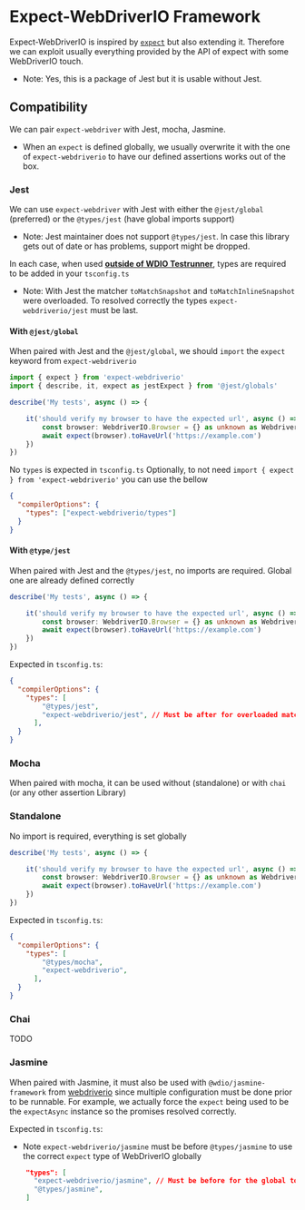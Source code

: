 # Expect-WebDriverIO Framework

Expect-WebDriverIO is inspired by [`expect`](https://www.npmjs.com/package/expect) but also extending it. Therefore we can exploit usually everything provided by the API of expect with some WebDriverIO touch.
  - Note: Yes, this is a package of Jest but it is usable without Jest.

## Compatibility

We can pair `expect-webdriver` with Jest, mocha, Jasmine.
  - When an `expect` is defined globally, we usually overwrite it with the one of `expect-webdriverio` to have our defined assertions works out of the box.

### Jest
We can use `expect-webdriver` with Jest with either the `@jest/global` (preferred) or the `@types/jest` (have global imports support)
  - Note: Jest maintainer does not support `@types/jest`. In case this library gets out of date or has problems, support might be dropped.

In each case, when used  <u>**outside of [WDIO Testrunner](https://webdriver.io/docs/clioptions)**</u>, types are required to be added in your `tsconfig.ts`
  - Note: With Jest the matcher `toMatchSnapshot` and `toMatchInlineSnapshot` were overloaded. To resolved correctly the types `expect-webdriverio/jest` must be last.

#### With `@jest/global`
When paired with Jest and the `@jest/global`, we should `import` the `expect` keyword from `expect-webdriverio`

```ts
import { expect } from 'expect-webdriverio'
import { describe, it, expect as jestExpect } from '@jest/globals'

describe('My tests', async () => {

    it('should verify my browser to have the expected url', async () => {
        const browser: WebdriverIO.Browser = {} as unknown as WebdriverIO.Browser
        await expect(browser).toHaveUrl('https://example.com')
    })
})        
```

No `types` is expected in `tsconfig.ts`
Optionally, to not need `import { expect } from 'expect-webdriverio'` you can use the bellow
```json
{
  "compilerOptions": {
    "types": ["expect-webdriverio/types"]
  }
}
```    

#### With `@type/jest`
When paired with Jest and the `@types/jest`, no imports are required. Global one are already defined correctly

```ts
describe('My tests', async () => {

    it('should verify my browser to have the expected url', async () => {
        const browser: WebdriverIO.Browser = {} as unknown as WebdriverIO.Browser
        await expect(browser).toHaveUrl('https://example.com')
    })
})     
```

Expected in `tsconfig.ts`:
```json
{
  "compilerOptions": {
    "types": [
        "@types/jest",
        "expect-webdriverio/jest", // Must be after for overloaded matcher `toMatchSnapshot` and `toMatchInlineSnapshot` 
      ],
  }
}
```
    
### Mocha
When paired with mocha, it can be used without (standalone) or with `chai` (or any other assertion Library)

### Standalone
No import is required, everything is set globally

```ts
describe('My tests', async () => {

    it('should verify my browser to have the expected url', async () => {
        const browser: WebdriverIO.Browser = {} as unknown as WebdriverIO.Browser
        await expect(browser).toHaveUrl('https://example.com')
    })
})     
```

Expected in `tsconfig.ts`:
```json
{
  "compilerOptions": {
    "types": [
        "@types/mocha",
        "expect-webdriverio",
      ],
  }
}
```

### Chai
TODO

### Jasmine
When paired with Jasmine, it must also be used with `@wdio/jasmine-framework` from [webdriverio](https://github.com/webdriverio/webdriverio) since multiple configuration must be done prior to be runnable. For example, we actually force the `expect` being used to be the `expectAsync` instance so the promises resolved correctly.

Expected in `tsconfig.ts`:
  - Note `expect-webdriverio/jasmine` must be before `@types/jasmine` to use the correct `expect` type of WebDriverIO globally
```json
    "types": [
      "expect-webdriverio/jasmine", // Must be before for the global to apply correctly
      "@types/jasmine",
    ]
```

